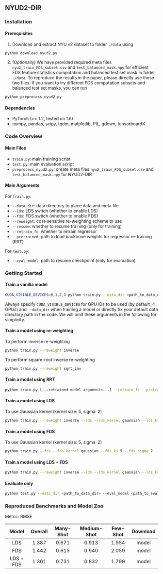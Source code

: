 ## NYUD2-DIR

### Installation

#### Prerequisites

1. Download and extract NYU v2 dataset to folder `./data` using

```bash
python download_nyud2.py
```

2. (Optionally) We have provided required meta files `nyu2_train_FDS_subset.csv` and `test_balanced_mask.npy`  for efficient FDS feature statistics computation and balanced test set mask in folder `./data`. To reproduce the results in the paper, please directly use these two files. If you want to try different FDS computation subsets and balanced test set masks, you can run

```bash
python preprocess_nyud2.py
```

#### Dependencies

- PyTorch (>= 1.2, tested on 1.6)
- numpy, pandas, scipy, tqdm, matplotlib, PIL, gdown, tensorboardX

### Code Overview

#### Main Files

- `train.py`: main training script
- `test.py`: main evaluation script
- `preprocess_nyud2.py`: create meta files `nyu2_train_FDS_subset.csv` and `test_balanced_mask.npy` for NYUD2-DIR

#### Main Arguments

For `train.py`:

- `--data_dir`: data directory to place data and meta file
- `--lds`: LDS switch (whether to enable LDS)
- `--fds`: FDS switch (whether to enable FDS)
- `--reweight`: cost-sensitive re-weighting scheme to use
- `--resume`: whether to resume training (only for training)
- `--retrain_fc`: whether to retrain regressor
- `--pretrained`: path to load backbone weights for regressor re-training (RRT)

For `test.py`:

- `--eval_model`: path to resume checkpoint (only for evaluation)

### Getting Started

#### Train a vanilla model

```bash
CUDA_VISIBLE_DEVICES=0,1,2,3 python train.py --data_dir <path_to_data_dir> --reweight none
```

Always specify `CUDA_VISIBLE_DEVICES` for GPU IDs to be used (by default, 4 GPUs) and `--data_dir` when training a model or directly fix your default data directory path in the code. We will omit these arguments in the following for simplicity.


#### Train a model using re-weighting

To perform inverse re-weighting

```bash
python train.py --reweight inverse
```

To perform square-root inverse re-weighting

```bash
python train.py --reweight sqrt_inv
```

#### Train a model using RRT

```bash
python train.py [...retrained model arguments...] --retrain_fc --pretrained <path_to_pretrained_ckpt>
```

#### Train a model using LDS

To use Gaussian kernel (kernel size: 5, sigma: 2)

```bash
python train.py --reweight inverse --lds --lds_kernel gaussian --lds_ks 5 --lds_sigma 2
```

#### Train a model using FDS

To use Gaussian kernel (kernel size: 5, sigma: 2)

```bash
python train.py --fds --fds_kernel gaussian --fds_ks 5 --fds_sigma 2
```

#### Train a model using LDS + FDS

```bash
python train.py --reweight inverse --lds --lds_kernel gaussian --lds_ks 5 --lds_sigma 2 --fds --fds_kernel gaussian --fds_ks 5 --fds_sigma 2
```

#### Evaluate only 

```bash
python test.py --data_dir <path_to_data_dir> --eval_model <path_to_evaluation_ckpt>
```

### Reproduced Benchmarks and Model Zoo

Metric: RMSE

|   Model   | Overall | Many-Shot | Medium-Shot | Few-Shot | Download |
| :-------: | :-----: | :-------: | :---------: | :------: | :------: |
|    LDS    |  1.387  |   0.671   |    0.913    |  1.954   |  model   |
|    FDS    |  1.442  |   0.615   |    0.940    |  2.059   |  model   |
| LDS + FDS |  1.301  |   0.731   |    0.832    |  1.799   |  model   |